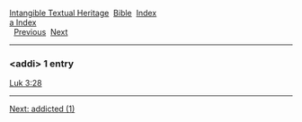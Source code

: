 [Intangible Textual Heritage](../../index)  [Bible](../index) 
[Index](index)   
[a Index](_a_)  
  [Previous](c00191)  [Next](c00193) 

------------------------------------------------------------------------

### &lt;addi&gt; 1 entry

[Luk 3:28](../kjv/luk003.htm#028)  

------------------------------------------------------------------------

[Next: addicted (1)](c00193)
